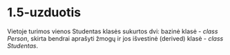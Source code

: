 # 1.5-uzduotis
Vietoje turimos vienos Studentas klasės sukurtos dvi: bazinė klasė - *class Person*, skirta bendrai aprašyti žmogų ir jos išvestinė (derived) klasė - *class Studentas*.
